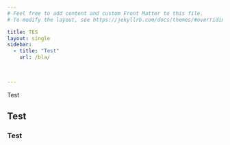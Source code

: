 ```yaml
---
# Feel free to add content and custom Front Matter to this file.
# To modify the layout, see https://jekyllrb.com/docs/themes/#overriding-theme-defaults

title: TES
layout: single
sidebar:
  - title: "Test"
    url: /bla/
  


---
```


Test


## Test 

### Test
